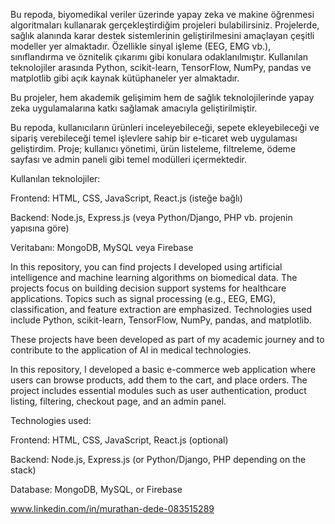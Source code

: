Bu repoda, biyomedikal veriler üzerinde yapay zeka ve makine öğrenmesi algoritmaları kullanarak gerçekleştirdiğim projeleri bulabilirsiniz.
Projelerde, sağlık alanında karar destek sistemlerinin geliştirilmesini amaçlayan çeşitli modeller yer almaktadır. Özellikle sinyal işleme (EEG, EMG vb.), sınıflandırma ve öznitelik çıkarımı gibi konulara odaklanılmıştır.
Kullanılan teknolojiler arasında Python, scikit-learn, TensorFlow, NumPy, pandas ve matplotlib gibi açık kaynak kütüphaneler yer almaktadır.

Bu projeler, hem akademik gelişimim hem de sağlık teknolojilerinde yapay zeka uygulamalarına katkı sağlamak amacıyla geliştirilmiştir.


Bu repoda, kullanıcıların ürünleri inceleyebileceği, sepete ekleyebileceği ve sipariş verebileceği temel işlevlere sahip bir e-ticaret web uygulaması geliştirdim.
Proje; kullanıcı yönetimi, ürün listeleme, filtreleme, ödeme sayfası ve admin paneli gibi temel modülleri içermektedir.

Kullanılan teknolojiler:

Frontend: HTML, CSS, JavaScript, React.js (isteğe bağlı)

Backend: Node.js, Express.js (veya Python/Django, PHP vb. projenin yapısına göre)

Veritabanı: MongoDB, MySQL veya Firebase




In this repository, you can find projects I developed using artificial intelligence and machine learning algorithms on biomedical data.
The projects focus on building decision support systems for healthcare applications. Topics such as signal processing (e.g., EEG, EMG), classification, and feature extraction are emphasized.
Technologies used include Python, scikit-learn, TensorFlow, NumPy, pandas, and matplotlib.

These projects have been developed as part of my academic journey and to contribute to the application of AI in medical technologies.


In this repository, I developed a basic e-commerce web application where users can browse products, add them to the cart, and place orders.
The project includes essential modules such as user authentication, product listing, filtering, checkout page, and an admin panel.

Technologies used:

Frontend: HTML, CSS, JavaScript, React.js (optional)

Backend: Node.js, Express.js (or Python/Django, PHP depending on the stack)

Database: MongoDB, MySQL, or Firebase



www.linkedin.com/in/murathan-dede-083515289

